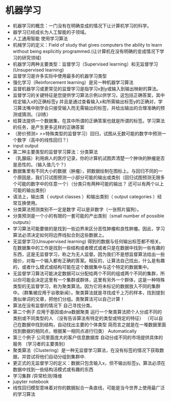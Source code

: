 # 机器学习    
*  机器学习的概念：一门没有在明确变成的情况下让计算机学习的科学。
*  器学习已经成长为人工智能的子领域。
*  人工通用智能 使用学习算法
*  机械学习的定义：Field of study that gives computers the ability to learn without being explicitly programmed.(让计算机在没有明确的变成情况下学习的研究领域)
*  机器学习两种主要类型：监督学习（Supervised learning）和无监督学习(Unsupervised learning)
*  监督学习是许多实际中使用最多的机器学习类型
*  强化学习（Reinforcement learning）是另一种机器学习算法
*  监督机器学习或更常见的监督学习是指学习x到y或输入到输出映射的算法。
*  监督学习的关键特征是您提供学习算法示例以供学习，这包括正确答案，其中给定输入x的正确标签y 并且是通过查看输入x和所需输出标签y的正确对，学习算法嘴中刚学会只接受输入而无需输出的标签，并给出输出的合理准确的预测或猜测。（训练）
*   给算法提供一个数据集，在其中所谓的正确答案也就是所谓的标签。学习算法的任务，是产生更多这样的正确答案
*   （房价预测>   >>特殊类型的监督学习）回归，试图从无数可能的数字中预测一个数字（高中的线性回归？）
*   input output
*   第二种主要类型的监督学习算法：分类算法
*   （乳腺癌）利用病人的医疗记录，你的计算机试图弄清楚一个肿块的肿瘤是否是恶性的。（输入值几个？)
*   数据集里有不同大小的数据（肿瘤），把数据绘制在图标上。与回归不同的一个原因是，我们只试图预测一小部分可能的输出或类别（回归试图预测无限多个可能的数字中的任意一个）（分类只有两种可能的输出？ 还可以有两个以上可能的输出类别）
*   语法上，输出类（ output classes ）和输出类别（ output categories ）经常互换使用。
*   分类算法预测类别不一定是数字 可以是非数字（一张照片猫狗）。
*   分类预测是一个小的有限的一套可能的产出类别（small number of possible outputs） 
*   学习算法可能要做的是找到一些边界来区分恶性肿瘤和良性肿瘤。因此，学习算法必须决定如何将边界线拟合到这些数据上。
*   无监督学习(Unsupervised learning) 得到的数据与任何输出标签都不相关。在数据集中的工作是找到一些结构或者模式或者只是在数据中找到一些有趣的东西，这是无监督学习，称之为无人监督。因为我们不是想监督算法给出一些报价，对每一个输入都有正确的答案。相反的，让算法自己找出，什么是有趣的，或者什么模式或结构可能在这个数据集中与这个特定的数据集中。
*   无监督学习算法可能决定数据可以分配给两个不同的组或两个不同的集群，所以你可能会决定这里有一个集群或群体，这里有另外一个群体，这是一种特殊类型的无监督学习，称为聚类算法。因为它将未标记的数据放入不同的集群中。（群集被应用于谷歌新闻）。聚类算法就是寻找成千上万的样本，找到提到类似单词的文章，把他们分组。类聚算法可以自己计算！
*   算法在没有监督的情况下 自己寻找分类。
*   第二个例子 应用于基因或dna数据聚类 运行一个聚类算法把个人分成不同的类别或不同类型的人 （没有告诉算法有特定的类型或特定的特征）  （可以自己在数据中找到结构，自动找出主要的个体类型  简而言之就是在一堆数据里面找到数据的相同点，根据某一相同点进行归类） Automatically
*   第三个例子 公司里面庞大的客户信息数据库 自动分成不同的市场提供具体的服务   （学习者的主要类别）
*   聚类算法（Clustering）是一种无监督学习算法，在没有标签的情况下获取数据，并尝试将他们自动分组到集群中.
*   更正式的无监督学习的定义：数据只包含输入x，但不输出标签y。算法必须在数据中找到一些结构活模式或有趣的东西
*   学习集群 /异常检测/降维
*  jupyter notebook
*  线性回归模型意味着对你的数据拟合一条直线，可能是当今世界上使用最广泛的学习算法  